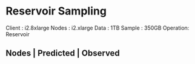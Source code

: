 # Reservoir Sampling

Client   : i2.8xlarge
Nodes    : i2.xlarge
Data     : 1TB
Sample   : 350GB
Operation: Reservoir

Nodes | Predicted | Observed
----------------------------
